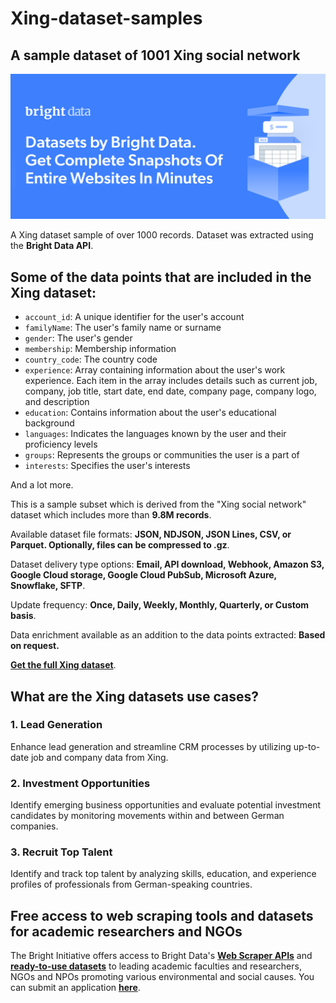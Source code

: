 # Xing-dataset-samples

<h2>A sample dataset of 1001 Xing social network</h2>

![Xing dataset header](https://github.com/luminati-io/Xing-dataset-samples/blob/main/Xing-datasets%20(1).png)

A Xing dataset sample of over 1000 records. Dataset was extracted using the <b>Bright Data API</b>.

<h2>Some of the data points that are included in the Xing dataset:</h2>

* ```account_id```: A unique identifier for the user's account
* ```familyName```: The user's family name or surname
* ```gender```: The user's gender
* ```membership```: Membership information
* ```country_code```: The country code
* ```experience```: Array containing information about the user's work experience. Each item in the array includes details such as current job, company, job title, start date, end date, company page, company logo, and description
* ```education```: Contains information about the user's educational background
* ```languages```: Indicates the languages known by the user and their proficiency levels
* ```groups```: Represents the groups or communities the user is a part of
* ```interests```: Specifies the user's interests

And a lot more.

This is a sample subset which is derived from the "Xing social network"
dataset which includes more than <b>9.8M records</b>.

Available dataset file formats: <b>JSON, NDJSON, JSON Lines, CSV, or Parquet. Optionally, files can be compressed to .gz</b>.

Dataset delivery type options: <b>Email, API download, Webhook, Amazon S3, Google Cloud storage, Google Cloud PubSub, Microsoft Azure, Snowflake, SFTP</b>.

Update frequency: <b>Once, Daily, Weekly, Monthly, Quarterly, or Custom basis</b>.

Data enrichment available as an addition to the data points extracted: <b>Based on request.</b>

<b>[Get the full Xing dataset](https://brightdata.com/products/datasets/xing)</b>.

<h2>What are the Xing datasets use cases?</h2>

<h3>1. Lead Generation</h3>
Enhance lead generation and streamline CRM processes by utilizing up-to-date job and company data from Xing.

<h3>2. Investment Opportunities</h3>
Identify emerging business opportunities and evaluate potential investment candidates by monitoring movements within and between German companies.

<h3>3. Recruit Top Talent</h3>
Identify and track top talent by analyzing skills, education, and experience profiles of professionals from German-speaking countries.

<h2>Free access to web scraping tools and datasets for academic researchers and NGOs</h2>

The Bright Initiative offers access to Bright Data's <b>[Web Scraper APIs](https://brightdata.com/products/web-scraper)</b> and <b>[ready-to-use datasets](https://brightdata.com/products/datasets)</b> to leading academic faculties and researchers, NGOs and NPOs promoting various environmental and social causes. You can submit an application <b>[here](https://brightinitiative.com)</b>.
